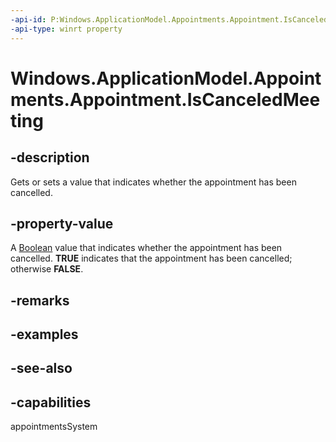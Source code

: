 ```yaml
---
-api-id: P:Windows.ApplicationModel.Appointments.Appointment.IsCanceledMeeting
-api-type: winrt property
---
```


<!-- Property syntax
public bool IsCanceledMeeting { get;  set; }
-->

# Windows.ApplicationModel.Appointments.Appointment.IsCanceledMeeting

## -description
Gets or sets a value that indicates whether the appointment has been cancelled.

## -property-value
A [Boolean](/dotnet/api/system.boolean?view=dotnet-uwp-10.0&preserve-view=true) value that indicates whether the appointment has been cancelled. **TRUE** indicates that the appointment has been cancelled; otherwise **FALSE**.

## -remarks

## -examples

## -see-also

## -capabilities
appointmentsSystem
